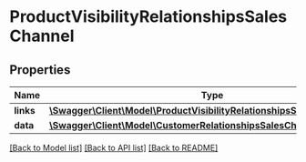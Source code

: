# ProductVisibilityRelationshipsSalesChannel

## Properties
Name | Type | Description | Notes
------------ | ------------- | ------------- | -------------
**links** | [**\Swagger\Client\Model\ProductVisibilityRelationshipsSalesChannelLinks**](ProductVisibilityRelationshipsSalesChannelLinks.md) |  | [optional] 
**data** | [**\Swagger\Client\Model\CustomerRelationshipsSalesChannelData**](CustomerRelationshipsSalesChannelData.md) |  | [optional] 

[[Back to Model list]](../../README.md#documentation-for-models) [[Back to API list]](../../README.md#documentation-for-api-endpoints) [[Back to README]](../../README.md)

